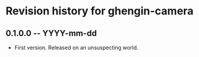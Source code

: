 # Revision history for ghengin-camera

## 0.1.0.0 -- YYYY-mm-dd

* First version. Released on an unsuspecting world.
